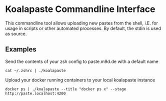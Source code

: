 # Koalapaste Commandline Interface
This commandline tool allows uploading new pastes from the shell, i.E. for usage in scripts or other automated processes. By default, the stdin is used as source.



## Examples
Send the contents of your zsh config to paste.m9d.de with a default name
```
cat ~/.zshrc | ./koalapaste
```

Upload your docker running containers to your local koalapaste instance
```
docker ps | ./koalapaste --title "docker ps x" --stage http://paste.localhost:4200
```